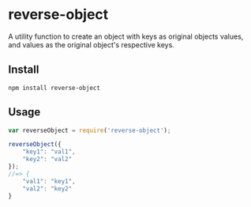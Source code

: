# reverse-object

A utility function to create an object with keys as original objects values, and values as the original object's respective keys.

## Install

    npm install reverse-object

## Usage

```javascript
var reverseObject = require('reverse-object');

reverseObject({
    "key1": "val1", 
    "key2": "val2"
});
//=> {
    "val1": "key1", 
    "val2": "key2"
}
```